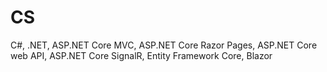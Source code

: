 # CS
C#, .NET, ASP.NET Core MVC, ASP.NET Core Razor Pages, ASP.NET Core web API, ASP.NET Core SignalR, Entity Framework Core, Blazor
